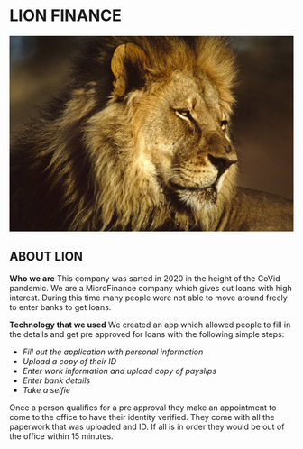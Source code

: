 # **LION FINANCE**

![image](Lion.jpg)

## ABOUT LION

**Who we are**
This company was sarted in 2020 in the height of the CoVid pandemic. We are a MicroFinance company which gives out loans with high interest. During this time many people were not able to move around freely to enter banks to get loans. 

**Technology that we used** 
We created an app which allowed people to fill in the details and get pre approved for loans with the following simple steps: 

* *Fill out the application with personal information*
* *Upload a copy of their ID*
* *Enter work information and upload copy of payslips*
* *Enter bank details*
* *Take a selfie*

Once a person qualifies for a pre approval they make an appointment to come to the office to have their identity verified. They come with all the paperwork that was uploaded and ID. If all is in order they would be out of the office within 15 minutes.



